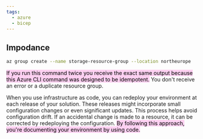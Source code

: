 ```yaml
---
tags:
  - azure
  - bicep
---
```

## Impodance 

``` bash
az group create --name storage-resource-group --location northeurope
```

<mark style="background: #FFB8EBA6;">If you run this command twice you receive the exact same output because this Azure CLI command was designed to be idempotent.</mark> You don't receive an error or a duplicate resource group.

When you use infrastructure as code, you can redeploy your environment at each release of your solution. These releases might incorporate small configuration changes or even significant updates. This process helps avoid configuration drift. If an accidental change is made to a resource, it can be corrected by redeploying the configuration. <mark style="background: #FFB8EBA6;">By following this approach, you're documenting your environment by using code.</mark>